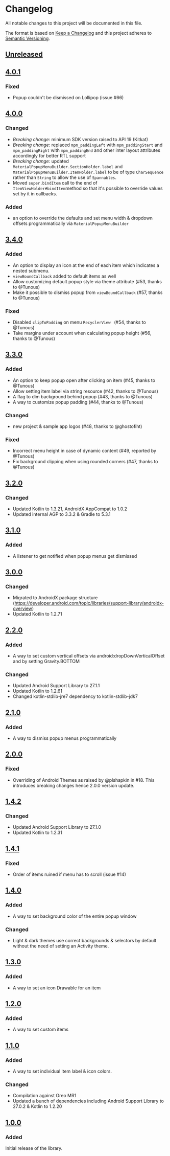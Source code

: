 # Changelog
All notable changes to this project will be documented in this file.

The format is based on [Keep a Changelog](http://keepachangelog.com/en/1.0.0/)
and this project adheres to [Semantic Versioning](http://semver.org/spec/v2.0.0.html).

## [Unreleased]

## [4.0.1]
### Fixed
- Popup couldn't be dismissed on Lollipop (issue #66)

## [4.0.0]
### Changed
- *Breaking change:* minimum SDK version raised to API 19 (Kitkat)
- *Breaking change:* replaced `mpm_paddingLeft` with `mpm_paddingStart` and `mpm_paddingRight` with `mpm_paddingEnd` and other inter layout attributes accordingly for better RTL support
- *Breaking change:* updated `MaterialPopupMenuBuilder.SectionHolder.label` and `MaterialPopupMenuBuilder.ItemHolder.label` to be of type `CharSequence` rather than `String` to allow the use of `Spannables`.
- Moved `super.bindItem` call to the end of `ItemViewHolder#bindItem`method so that it's possible to override values set by it in callbacks.

### Added
- an option to override the defaults and set menu width & dropdown offsets programmatically via `MaterialPopupMenuBuilder`

## [3.4.0]
### Added
- An option to display an icon at the end of each item which indicates a nested submenu.
- `viewBoundCallback` added to default items as well
- Allow customizing default popup style via theme attribute (#53, thanks to @Tunous)
- Make it possible to dismiss popup from `viewBoundCallback` (#57, thanks to @Tunous)

### Fixed
- Disabled `clipToPadding` on menu `RecyclerView ` (#54, thanks to @Tunous)
- Take margins under account when calculating popup height (#56, thanks to @Tunous)

## [3.3.0]
### Added
- An option to keep popup open after clicking on item (#45, thanks to @Tunous)
- Allow setting item label via string resource (#42, thanks to @Tunous)
- A flag to dim background behind popup (#43, thanks to @Tunous)
- A way to customize popup padding (#44, thanks to @Tunous)

### Changed
- new project & sample app logos (#48, thanks to @ghostofiht)

### Fixed
- Incorrect menu height in case of dynamic content (#49, reported by @Tunous)
- Fix background clipping when using rounded corners (#47, thanks to @Tunous)

## [3.2.0]
### Changed
- Updated Kotlin to 1.3.21, AndroidX AppCompat to 1.0.2
- Updated internal AGP to 3.3.2 & Gradle to 5.3.1

## [3.1.0]
### Added
- A listener to get notified when popup menus get dismissed

## [3.0.0]
### Changed
- Migrated to AndroidX package structure (https://developer.android.com/topic/libraries/support-library/androidx-overview)
- Updated Kotlin to 1.2.71

## [2.2.0]
### Added
- A way to set custom vertical offsets via android:dropDownVerticalOffset and by setting Gravity.BOTTOM

### Changed
- Updated Android Support Library to 27.1.1
- Updated Kotlin to 1.2.61
- Changed kotlin-stdlib-jre7 dependency to kotlin-stdlib-jdk7

## [2.1.0]
### Added
- A way to dismiss popup menus programmatically

## [2.0.0]
### Fixed
- Overriding of Android Themes as raised by @plshapkin in #18. This introduces breaking changes hence 2.0.0 version update.

## [1.4.2]
### Changed
- Updated Android Support Library to 27.1.0
- Updated Kotlin to 1.2.31

## [1.4.1]
### Fixed
- Order of items ruined if menu has to scroll (issue #14)

## [1.4.0]
### Added
- A way to set background color of the entire popup window

### Changed
- Light & dark themes use correct backgrounds & selectors by default without the need of setting an Activity theme.

## [1.3.0]
### Added
- A way to set an icon Drawable for an item

## [1.2.0]
### Added
- A way to set custom items

## [1.1.0]
### Added
- A way to set individual item label & icon colors.

### Changed
- Compilation against Oreo MR1
- Updated a bunch of dependencies including Android Support Library to 27.0.2 & Kotlin to 1.2.20

## [1.0.0]
### Added
Initial release of the library.

[Unreleased]: https://github.com/zawadz88/MaterialPopupMenu/compare/4.0.1...HEAD
[4.0.1]: https://github.com/zawadz88/MaterialPopupMenu/compare/4.0.0...4.0.1
[4.0.0]: https://github.com/zawadz88/MaterialPopupMenu/compare/3.4.0...4.0.0
[3.4.0]: https://github.com/zawadz88/MaterialPopupMenu/compare/3.3.0...3.4.0
[3.3.0]: https://github.com/zawadz88/MaterialPopupMenu/compare/3.2.0...3.3.0
[3.2.0]: https://github.com/zawadz88/MaterialPopupMenu/compare/3.1.0...3.2.0
[3.1.0]: https://github.com/zawadz88/MaterialPopupMenu/compare/3.0.0...3.1.0
[3.0.0]: https://github.com/zawadz88/MaterialPopupMenu/compare/2.2.0...3.0.0
[2.2.0]: https://github.com/zawadz88/MaterialPopupMenu/compare/2.1.0...2.2.0
[2.1.0]: https://github.com/zawadz88/MaterialPopupMenu/compare/2.0.0...2.1.0
[2.0.0]: https://github.com/zawadz88/MaterialPopupMenu/compare/1.4.2...2.0.0
[1.4.2]: https://github.com/zawadz88/MaterialPopupMenu/compare/1.4.1...1.4.2
[1.4.1]: https://github.com/zawadz88/MaterialPopupMenu/compare/1.4.0...1.4.1
[1.4.0]: https://github.com/zawadz88/MaterialPopupMenu/compare/1.3.0...1.4.0
[1.3.0]: https://github.com/zawadz88/MaterialPopupMenu/compare/1.2.0...1.3.0
[1.2.0]: https://github.com/zawadz88/MaterialPopupMenu/compare/1.1.0...1.2.0
[1.1.0]: https://github.com/zawadz88/MaterialPopupMenu/compare/1.0.0...1.1.0
[1.0.0]: https://github.com/zawadz88/MaterialPopupMenu/tree/1.0.0
